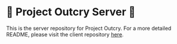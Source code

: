 # :construction_worker: Project Outcry Server :construction_worker:

This is the server repository for Project Outcry. For a more detailed README, please visit the client repository [here](https://github.com/sssgordon/project-outcry-client).
